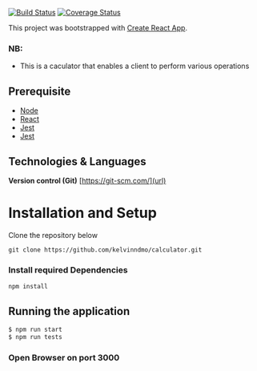 [![Build Status](https://travis-ci.org/kelvinndmo/calculator.svg?branch=master)](https://travis-ci.org/kelvinndmo/calculator)
[![Coverage Status](https://coveralls.io/repos/github/kelvinndmo/calculator/badge.svg?branch=master)](https://coveralls.io/github/kelvinndmo/calculator?branch=master)

This project was bootstrapped with [Create React App](https://github.com/facebook/create-react-app).

### NB:
- This is a caculator that enables a client to perform various operations
## Prerequisite

- [Node](https://nodejs.org/en/)
- [React](https://reactjs.org/)
- [Jest](http://flask.pocoo.org/)
- [Jest](https://jestjs.io/)

## Technologies & Languages


**Version control (Git)** [https://git-scm.com/](url)

# Installation and Setup

Clone the repository below

```
git clone https://github.com/kelvinndmo/calculator.git
```

### Install required Dependencies

    npm install

## Running the application

```bash
$ npm run start
$ npm run tests
```
### Open Browser on port 3000
